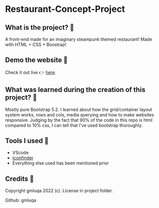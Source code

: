 # Restaurant-Concept-Project

## What is the project? 🙋

A front-end made for an imaginary steampunk themed restaurant! Made with HTML + CSS + Boostrap!

## Demo the website 🚀

Check it out live 👉 [here](https://gmluqa.github.io/Restaurant-Concept-Project/).

## What was learned during the creation of this project? 👀

Mostly pure Bootstrap 5.2. I learned about how the grid/container layout system works, rows and cols, media querying and how to make websites responsive. Judging by the fact that 90% of the code in this repo is html compared to 10% css, I can tell that I've used bootstrap thoroughly.

## Tools I used 🧰

- VScode
- [Iconfinder](https://www.iconfinder.com/)
- Everything else used has been mentioned prior

## Credits 🎥

Copyright gmluqa 2022 (c). License in project folder.

Github: gmluqa
